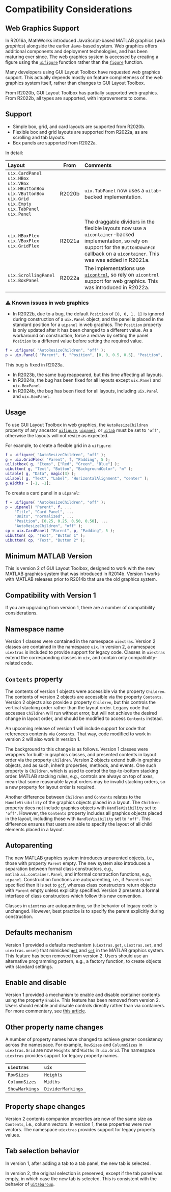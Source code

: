
# **Compatibility Considerations**

## Web Graphics Support

In R2016a, MathWorks introduced JavaScript\-based MATLAB graphics (*web graphics*) alongside the earlier Java\-based system. Web graphics offers additional components and deployment technologies, and has been maturing ever since. The web graphics system is accessed by creating a figure using the [`uifigure`](https://www.mathworks.com/help/matlab/ref/uifigure.html) function rather than the [`figure`](https://www.mathworks.com/help/matlab/ref/figure.html) function.


Many developers using GUI Layout Toolbox have requested web graphics support. This actually depends mostly on feature completeness of the web graphics system itself, rather than changes to GUI Layout Toolbox.


From R2020b, GUI Layout Toolbox has partially supported web graphics. From R2022b, all types are supported, with improvements to come.

## Support
-  Simple box, grid, and card layouts are supported from R2020b. 
-  Flexible box and grid layouts are supported from R2022a, as are scrolling and tab layouts. 
-  Box panels are supported from R2022a. 

In detail:

| **Layout** | **From** | **Comments** |
| :-- | :---: | :-- |
| `uix.CardPanel` <br> `uix.HBox` <br> `uix.VBox` <br> `uix.HButtonBox` <br> `uix.VButtonBox` <br> `uix.Grid` <br> `uix.Empty` <br> `uix.TabPanel` <br> `uix.Panel` | R2020b | `uix.TabPanel` now uses a `uitab`-backed implementation.  |
| `uix.HBoxFlex` <br> `uix.VBoxFlex` <br> `uix.GridFlex` <br> | R2021a | The draggable dividers in the flexible layouts now use a `uicontainer`-backed implementation, so rely on support for the `ButtonDownFcn` callback on a `uicontainer`. This was was added in R2021a. |
 `uix.ScrollingPanel` <br> `uix.BoxPanel` | R2022a | The implementations use [`uicontrol`](https://www.mathworks.com/help/matlab/ref/uicontrol.html), so rely on `uicontrol` support for web graphics. This was introduced in R2022a. |

### :warning: Known issues in web graphics

* In R2022b, due to a bug, the default `Position` of `[0, 0, 1, 1]` is ignored during construction of a `uix.Panel` object, and the panel is placed in the standard position for a `uipanel` in web graphics. The `Position` property is only updated after it has been changed to a different value. As a workaround on construction, force a redraw by setting the panel `Position` to a different value before setting the required value.
```matlab
f = uifigure( "AutoResizeChildren", "off" );
p = uix.Panel( "Parent", f, "Position", [0, 0, 0.5, 0.5], "Position", [0, 0, 1, 1] ); 
```
This bug is fixed in R2023a.
* In R2023b, the same bug reappeared, but this time affecting all layouts.
* In R2024a, the bug has been fixed for all layouts except `uix.Panel` and `uix.BoxPanel`.
* In R2024b, the bug has been fixed for all layouts, including `uix.Panel` and `uix.BoxPanel`.

## Usage

To use GUI Layout Toolbox in web graphics, the `AutoResizeChildren` property of any ancestor [`uifigure`](https://www.mathworks.com/help/matlab/ref/uifigure.html), [`uipanel`](https://www.mathworks.com/help/matlab/ref/uipanel.html), or [`uitab`](https://www.mathworks.com/help/matlab/ref/uitab.html) must be set to `'off'`, otherwise the layouts will not resize as expected.


For example, to create a flexible grid in a `uifigure`:

```matlab
f = uifigure( "AutoResizeChildren", "off" );
g = uix.GridFlex( "Parent", f, "Padding", 5 );
uilistbox( g, "Items", ["Red", "Green", "Blue"] );
uibutton( g, "Text", "Button", "BackgroundColor", "m" );
uitable( g, "Data", magic(3) );
uilabel( g, "Text", "Label", "HorizontalAlignment", "center" );
g.Widths = [-1, -1];
```
To create a card panel in a `uipanel`:

```matlab
f = uifigure( "AutoResizeChildren", "off" );
p = uipanel( "Parent", f, ...
    "Title", "Card Panel", ...
    "Units", "normalized", ...
    "Position", [0.25, 0.25, 0.50, 0.50], ...
    "AutoResizeChildren", "off" );
cp = uix.CardPanel( "Parent", p, "Padding", 5 );
uibutton( cp, "Text", "Button 1" );
uibutton( cp, "Text", "Button 2" );
```

## **Minimum MATLAB Version**

This is version 2 of GUI Layout Toolbox, designed to work with the new MATLAB graphics system that was introduced in R2014b. Version 1 works with MATLAB releases prior to R2014b that use the old graphics system.

## Compatibility with Version 1

If you are upgrading from version 1, there are a number of compatibility considerations.

## Namespace name

Version 1 classes were contained in the namespace `uiextras`. Version 2 classes are contained in the namespace `uix`. In version 2, a namespace `uiextras` is included to provide support for legacy code. Classes in `uiextras` extend the corresponding classes in `uix`, and contain only compatibility\-related code.

## `Contents` property

The contents of version 1 objects were accessible via the property `Children`. The contents of version 2 objects are accessible via the property `Contents`. Version 2 objects also provide a property `Children`, but this controls the vertical stacking order rather than the layout order. Legacy code that accesses `Children` will run without error, but will not achieve the desired change in layout order, and should be modified to access `Contents` instead.


An upcoming release of version 1 will include support for code that references contents via `Contents`. That way, code modified to work in version 2 will also work in version 1.


The background to this change is as follows. Version 1 classes were wrappers for built\-in graphics classes, and presented contents in layout order via the property `Children`. Version 2 objects extend built\-in graphics objects, and as such, inherit properties, methods, and events. One such property is `Children`, which is used to control the top\-to\-bottom stacking order. MATLAB stacking rules, e.g., controls are always on top of axes, mean that some reasonable layout orders may be invalid stacking orders, so a new property for layout order is required.


Another difference between `Children` and `Contents` relates to the `HandleVisibility` of the graphics objects placed in a layout. The `Children` property does not include graphics objects with `HandleVisibility` set to `'off'`. However, the `Contents` property includes all graphics objects placed in the layout, including those with `HandleVisibility` set to `'off'`. This difference ensures that users are able to specify the layout of all child elements placed in a layout.

## Autoparenting

The new MATLAB graphics system introduces unparented objects, i.e., those with property `Parent` empty. The new system also introduces a separation between formal class constructors, e.g., `matlab.ui.container.Panel`, and informal construction functions, e.g., `uipanel`. Construction functions are autoparenting, i.e., if `Parent` is not specified then it is set to [`gcf`](https://www.mathworks.com/help/matlab/ref/gcf.html), whereas class constructors return objects with `Parent` empty unless explicitly specified. Version 2 presents a formal interface of class constructors which follow this new convention.


Classes in `uiextras` are autoparenting, so the behavior of legacy code is unchanged. However, best practice is to specify the parent explicitly during construction.

## Defaults mechanism

Version 1 provided a defaults mechanism (`uiextras.get`, `uiextras.set`, and `uiextras.unset`) that mimicked [`get`](https://www.mathworks.com/help/matlab/ref/get.html) and [`set`](https://www.mathworks.com/help/matlab/ref/set.html) in the MATLAB graphics system. This feature has been removed from version 2. Users should use an alternative programming pattern, e.g., a factory function, to create objects with standard settings.

## Enable and disable

Version 1 provided a mechanism to enable and disable container contents using the property `Enable`. This feature has been removed from version 2. Users should enable and disable controls directly rather than via containers. For more commentary, see [this article](https://stackoverflow.com/questions/305527/how-to-disable-a-container-and-its-children-in-swing).

## Other property name changes

A number of property names have changed to achieve greater consistency across the namespace. For example, `RowSizes` and `ColumnSizes` in `uiextras.Grid` are now `Heights` and `Widths` in `uix.Grid`. The namespace `uiextras` provides support for legacy property names.

| `uiextras` | `uix` |
| :-- | :-- |
| `RowSizes` | `Heights` |
| `ColumnSizes` | `Widths` |
| `ShowMarkings` | `DividerMarkings`  |

## Property shape changes

Version 2 contents companion properties are now of the same size as `Contents`, i.e., column vectors. In version 1, these properties were row vectors. The namespace `uiextras` provides support for legacy property values.

## Tab selection behavior

In version 1, after adding a tab to a tab panel, the new tab is selected.


In version 2, the original selection is preserved, except if the tab panel was empty, in which case the new tab is selected. This is consistent with the behavior of [`uitabgroup`](https://www.mathworks.com/help/matlab/ref/uitabgroup.html).

